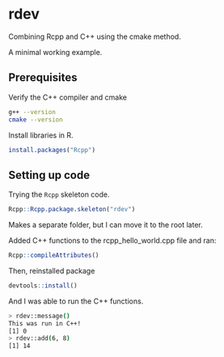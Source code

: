 # rdev

Combining Rcpp and C++ using the cmake method.

A minimal working example.

## Prerequisites

Verify the C++ compiler and cmake
```bash
g++ --version
cmake --version
```

Install libraries in R.
```r
install.packages("Rcpp")
```

## Setting up code

Trying the `Rcpp` skeleton code.
```r
Rcpp::Rcpp.package.skeleton("rdev")
```

Makes a separate folder, but I can move it to the root later.

Added C++ functions to the rcpp_hello_world.cpp file and ran:
```R
Rcpp::compileAttributes()
```
Then, reinstalled package
```R
devtools::install()
```
And I was able to run the C++ functions.
```bash
> rdev::message()
This was run in C++!
[1] 0
> rdev::add(6, 8)
[1] 14
```